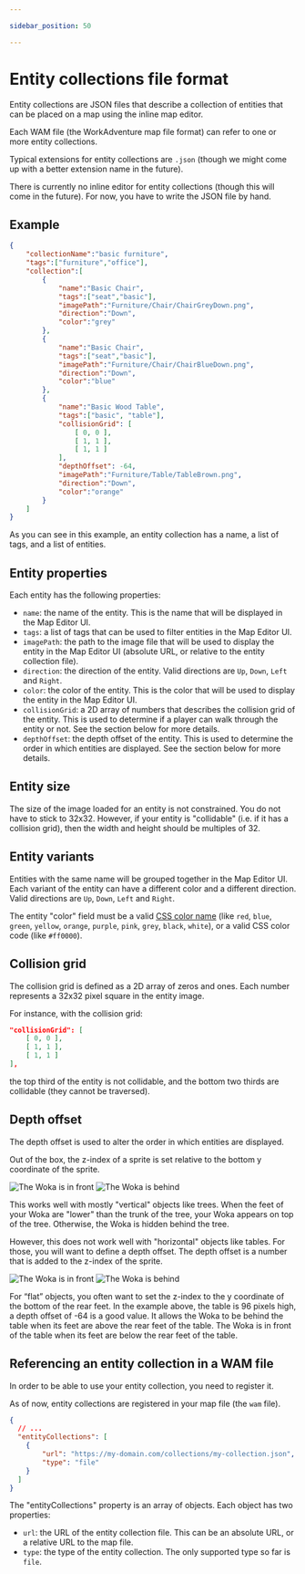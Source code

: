 ```yaml
---

sidebar_position: 50

---
```


# Entity collections file format

Entity collections are JSON files that describe a collection of entities that can be placed on a map using the inline
map editor.

Each WAM file (the WorkAdventure map file format) can refer to one or more entity collections.

Typical extensions for entity collections are `.json` (though we might come up with a better extension name in the future).

There is currently no inline editor for entity collections (though this will come in the future). For now, you have to write the JSON file by hand.

## Example

```json
{
    "collectionName":"basic furniture",
    "tags":["furniture","office"],
    "collection":[
        {
            "name":"Basic Chair",
            "tags":["seat","basic"],
            "imagePath":"Furniture/Chair/ChairGreyDown.png",
            "direction":"Down",
            "color":"grey"
        },
        {
            "name":"Basic Chair",
            "tags":["seat","basic"],
            "imagePath":"Furniture/Chair/ChairBlueDown.png",
            "direction":"Down",
            "color":"blue"
        },
        {
            "name":"Basic Wood Table",
            "tags":["basic", "table"],
            "collisionGrid": [
                [ 0, 0 ],
                [ 1, 1 ],
                [ 1, 1 ]
            ],
            "depthOffset": -64,
            "imagePath":"Furniture/Table/TableBrown.png",
            "direction":"Down",
            "color":"orange"
        }
    ]
}
```

As you can see in this example, an entity collection has a name, a list of tags, and a list of entities.

## Entity properties

Each entity has the following properties:

- `name`: the name of the entity. This is the name that will be displayed in the Map Editor UI.
- `tags`: a list of tags that can be used to filter entities in the Map Editor UI.
- `imagePath`: the path to the image file that will be used to display the entity in the Map Editor UI (absolute URL, or relative to the entity collection file).
- `direction`: the direction of the entity. Valid directions are `Up`, `Down`, `Left` and `Right`.
- `color`: the color of the entity. This is the color that will be used to display the entity in the Map Editor UI.
- `collisionGrid`: a 2D array of numbers that describes the collision grid of the entity. This is used to determine if a player can walk through the entity or not. See the section below for more details.
- `depthOffset`: the depth offset of the entity. This is used to determine the order in which entities are displayed. See the section below for more details.

## Entity size

The size of the image loaded for an entity is not constrained. You do not have to stick to 32x32.
However, if your entity is "collidable" (i.e. if it has a collision grid), then the width and height should be multiples of 32.

## Entity variants

Entities with the same name will be grouped together in the Map Editor UI. Each variant of the entity can have a different color
and a different direction. Valid directions are `Up`, `Down`, `Left` and `Right`.

The entity "color" field must be a valid [CSS color name](https://www.w3.org/wiki/CSS/Properties/color/keywords) (like 
`red`, `blue`, `green`, `yellow`, `orange`, `purple`, `pink`, `grey`, `black`, `white`), or a valid CSS color code (like `#ff0000`).

## Collision grid

The collision grid is defined as a 2D array of zeros and ones. Each number represents a 32x32 pixel square in the entity image.

For instance, with the collision grid:

```json
"collisionGrid": [
    [ 0, 0 ],
    [ 1, 1 ],
    [ 1, 1 ]
],
```

the top third of the entity is not collidable, and the bottom two thirds are collidable (they cannot be traversed).

## Depth offset

The depth offset is used to alter the order in which entities are displayed.

Out of the box, the z-index of a sprite is set relative to the bottom y coordinate of the sprite.

![The Woka is in front](../images/editor/woka-in-front-plant.png) ![The Woka is behind](../images/editor/woka-behind-plant.png)

This works well with mostly "vertical" objects like trees. When the feet of your Woka are "lower" than the trunk of the
tree, your Woka appears on top of the tree. Otherwise, the Woka is hidden behind the tree.

However, this does not work well with "horizontal" objects like tables.
For those, you will want to define a depth offset. The depth offset is a number that is added to the z-index of the sprite.

![The Woka is in front](../images/editor/woka-in-front-table.png) ![The Woka is behind](../images/editor/woka-behind-table.png)

For “flat” objects, you often want to set the z-index to the y coordinate of the bottom of the rear feet.
In the example above, the table is 96 pixels high, a depth offset of -64 is a good value. It allows the Woka to be
behind the table when its feet are above the rear feet of the table. The Woka is in front of the table when its feet
are below the rear feet of the table.

## Referencing an entity collection in a WAM file

In order to be able to use your entity collection, you need to register it.

As of now, entity collections are registered in your map file (the `wam` file).

```json
{
  // ...
  "entityCollections": [
    {
        "url": "https://my-domain.com/collections/my-collection.json",
        "type": "file"
    }
  ]
}
```

The "entityCollections" property is an array of objects. Each object has two properties:

- `url`: the URL of the entity collection file. This can be an absolute URL, or a relative URL to the map file.
- `type`: the type of the entity collection. The only supported type so far is `file`.
